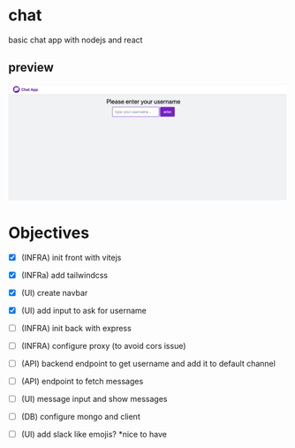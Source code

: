 # chat
basic chat app with nodejs and react

## preview

![app-screenshot](https://github.com/g3org3/chat/blob/main/app-screenshot.png?raw=true)

# Objectives

- [x] (INFRA) init front with vitejs
- [x] (INFRa) add tailwindcss
- [x] (UI) create navbar
- [x] (UI) add input to ask for username
- [ ] (INFRA) init back with express
- [ ] (INFRA) configure proxy (to avoid cors issue)
- [ ] (API) backend endpoint to get username and add it to default channel
- [ ] (API) endpoint to fetch messages
- [ ] (UI) message input and show messages
- [ ] (DB) configure mongo and client
- [ ] (UI) add slack like emojis? *nice to have

